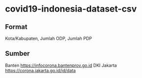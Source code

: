 # covid19-indonesia-dataset-csv

## Format
Kota/Kabupaten, Jumlah ODP, Jumlah PDP

## Sumber
Banten https://infocorona.bantenprov.go.id
DKI Jakarta https://corona.jakarta.go.id/id/data
